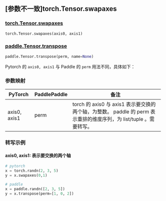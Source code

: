 ## [参数不一致]torch.Tensor.swapaxes

### [torch.Tensor.swapaxes](https://pytorch.org/docs/1.13/generated/torch.Tensor.swapaxes.html)

```python
torch.Tensor.swapaxes(axis0, axis1)
```

### [paddle.Tensor.transpose](https://www.paddlepaddle.org.cn/documentation/docs/zh/api/paddle/Tensor_cn.html#transpose-perm-name-none)

```python
paddle.Tensor.transpose(perm, name=None)
```

Pytorch 的 `axis0, axis1` 与 Paddle 的 `perm` 用法不同，具体如下：
### 参数映射
| PyTorch       | PaddlePaddle | 备注                                                   |
| ------------- | ------------ | ------------------------------------------------------ |
| axis0, axis1 | perm | torch 的 axis0 与 axis1 表示要交换的两个轴，为整数。 paddle 的 perm 表示重排的维度序列，为 list/tuple 。需要转写。|

### 转写示例
#### axis0, axis1: 表示要交换的两个轴
```python
# pytorch
x = torch.randn(2, 3, 5)
y = x.swapaxes(0,1)

# paddle
x = paddle.randn([2, 3, 5])
y = x.transpose(perm=[1, 0, 2])
```
